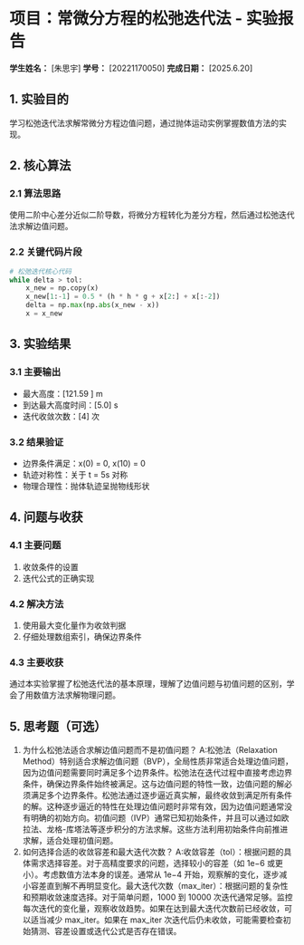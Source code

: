 # 项目：常微分方程的松弛迭代法 - 实验报告

**学生姓名：** [朱思宇] **学号：** [20221170050] **完成日期：** [2025.6.20]

## 1. 实验目的

学习松弛迭代法求解常微分方程边值问题，通过抛体运动实例掌握数值方法的实现。

## 2. 核心算法

### 2.1 算法思路

使用二阶中心差分近似二阶导数，将微分方程转化为差分方程，然后通过松弛迭代法求解边值问题。

### 2.2 关键代码片段

```python
# 松弛迭代核心代码
while delta > tol:
    x_new = np.copy(x)
    x_new[1:-1] = 0.5 * (h * h * g + x[2:] + x[:-2])
    delta = np.max(np.abs(x_new - x))
    x = x_new
```

## 3. 实验结果

### 3.1 主要输出

- 最大高度：[121.59 ] m
- 到达最大高度时间：[5.0] s
- 迭代收敛次数：[4] 次

### 3.2 结果验证

- 边界条件满足：x(0) = 0, x(10) = 0
- 轨迹对称性：关于 t = 5s 对称
- 物理合理性：抛体轨迹呈抛物线形状

## 4. 问题与收获

### 4.1 主要问题

1. 收敛条件的设置
2. 迭代公式的正确实现

### 4.2 解决方法

1. 使用最大变化量作为收敛判据
2. 仔细处理数组索引，确保边界条件

### 4.3 主要收获

通过本实验掌握了松弛迭代法的基本原理，理解了边值问题与初值问题的区别，学会了用数值方法求解物理问题。

## 5. 思考题（可选）

1. 为什么松弛法适合求解边值问题而不是初值问题？
   A:松弛法（Relaxation Method）特别适合求解边值问题（BVP），全局性质非常适合处理边值问题，因为边值问题需要同时满足多个边界条件。松弛法在迭代过程中直接考虑边界条件，确保边界条件始终被满足。这与边值问题的特性一致，边值问题的解必须满足多个边界条件。松弛法通过逐步逼近真实解，最终收敛到满足所有条件的解。这种逐步逼近的特性在处理边值问题时非常有效，因为边值问题通常没有明确的初始方向。初值问题（IVP）通常已知初始条件，并且可以通过如欧拉法、龙格-库塔法等逐步积分的方法求解。这些方法利用初始条件向前推进求解，适合处理初值问题。
2. 如何选择合适的收敛容差和最大迭代次数？
   A:收敛容差（tol）：根据问题的具体需求选择容差。对于高精度要求的问题，选择较小的容差（如 1e−6 或更小）。考虑数值方法本身的误差。通常从 1e−4 开始，观察解的变化，逐步减小容差直到解不再明显变化。最大迭代次数（max_iter）：根据问题的复杂性和预期收敛速度选择。对于简单问题，1000 到 10000 次迭代通常足够。监控每次迭代的变化量，观察收敛趋势。如果在达到最大迭代次数前已经收敛，可以适当减少 max_iter。如果在 max_iter 次迭代后仍未收敛，可能需要检查初始猜测、容差设置或迭代公式是否存在错误。

